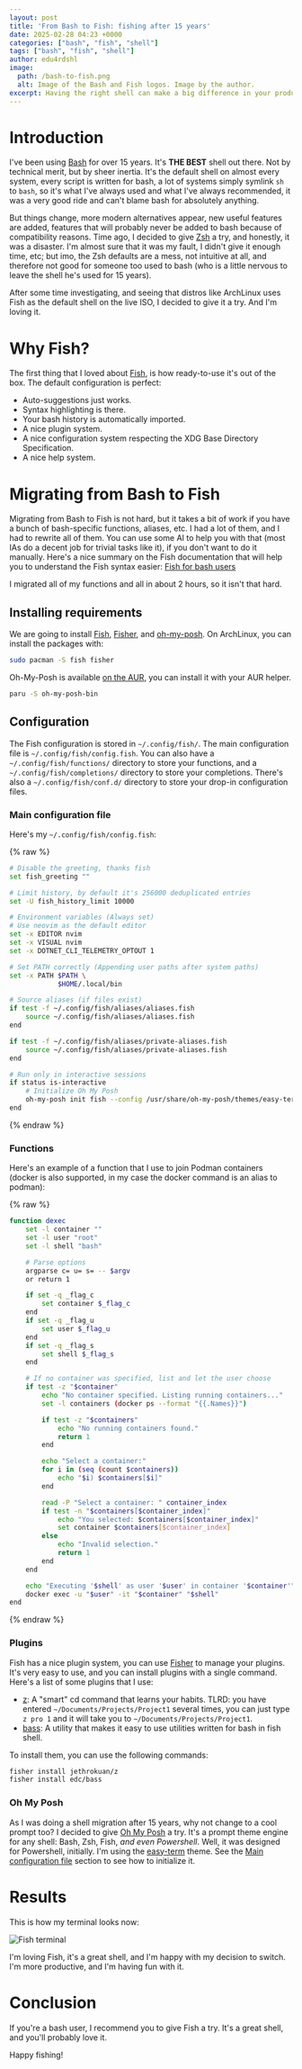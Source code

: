 ```yaml
---
layout: post
title: 'From Bash to Fish: fishing after 15 years'
date: 2025-02-28 04:23 +0000
categories: ["bash", "fish", "shell"]
tags: ["bash", "fish", "shell"]
author: edu4rdshl
image:
  path: /bash-to-fish.png
  alt: Image of the Bash and Fish logos. Image by the author.
excerpt: Having the right shell can make a big difference in your productivity. I switched from Bash to Fish after 15 years and I'm loving it. Really loving it.
---
```


# Introduction

I've been using [Bash](https://www.gnu.org/software/bash/) for over 15 years. It's **THE BEST** shell out there. Not by technical merit, but by sheer inertia. It's the default shell on almost every system, every script is written for bash, a lot of systems simply symlink `sh` to `bash`, so it's what I've always used and what I've always recommended, it was a very good ride and can't blame bash for absolutely anything.

But things change, more modern alternatives appear, new useful features are added, features that will probably never be added to bash because of compatibility reasons. Time ago, I decided to give [Zsh](https://www.zsh.org/) a try, and honestly, it was a disaster. I'm almost sure that it was my fault, I didn't give it enough time, etc; but imo, the Zsh defaults are a mess, not intuitive at all, and therefore not good for someone too used to bash (who is a little nervous to leave the shell he's used for 15 years).

After some time investigating, and seeing that distros like ArchLinux uses Fish as the default shell on the live ISO, I decided to give it a try. And I'm loving it.

# Why Fish?

The first thing that I loved about [Fish](https://fishshell.com/), is how ready-to-use it's out of the box. The default configuration is perfect:

- Auto-suggestions just works.
- Syntax highlighting is there.
- Your bash history is automatically imported.
- A nice plugin system.
- A nice configuration system respecting the XDG Base Directory Specification.
- A nice help system.

# Migrating from Bash to Fish

Migrating from Bash to Fish is not hard, but it takes a bit of work if you have a bunch of bash-specific functions, aliases, etc. I had a lot of them, and I had to rewrite all of them. You can use some AI to help you with that (most IAs do a decent job for trivial tasks like it), if you don't want to do it manually. Here's a nice summary on the Fish documentation that will help you to understand the Fish syntax easier: [Fish for bash users](https://fishshell.com/docs/current/fish_for_bash_users.html)

I migrated all of my functions and all in about 2 hours, so it isn't that hard.

## Installing requirements

We are going to install [Fish](https://fishshell.com/), [Fisher](https://github.com/jorgebucaran/fisher), and [oh-my-posh](https://ohmyposh.dev/). On ArchLinux, you can install the packages with:

```sh
sudo pacman -S fish fisher
```

Oh-My-Posh is available [on the AUR](https://aur.archlinux.org/packages?O=0&K=oh-my-posh), you can install it with your AUR helper.

```sh
paru -S oh-my-posh-bin
```

## Configuration

The Fish configuration is stored in `~/.config/fish/`. The main configuration file is `~/.config/fish/config.fish`. You can also have a `~/.config/fish/functions/` directory to store your functions, and a `~/.config/fish/completions/` directory to store your completions. There's also a `~/.config/fish/conf.d/` directory to store your drop-in configuration files.

### Main configuration file

Here's my `~/.config/fish/config.fish`:

{% raw %}
```sh
# Disable the greeting, thanks fish
set fish_greeting ""

# Limit history, by default it's 256000 deduplicated entries
set -U fish_history_limit 10000

# Environment variables (Always set)
# Use neovim as the default editor
set -x EDITOR nvim
set -x VISUAL nvim
set -x DOTNET_CLI_TELEMETRY_OPTOUT 1

# Set PATH correctly (Appending user paths after system paths)
set -x PATH $PATH \
            $HOME/.local/bin

# Source aliases (if files exist)
if test -f ~/.config/fish/aliases/aliases.fish
    source ~/.config/fish/aliases/aliases.fish
end

if test -f ~/.config/fish/aliases/private-aliases.fish
    source ~/.config/fish/aliases/private-aliases.fish
end

# Run only in interactive sessions
if status is-interactive
    # Initialize Oh My Posh
    oh-my-posh init fish --config /usr/share/oh-my-posh/themes/easy-term.omp.json | source
end
```
{% endraw %}

### Functions

Here's an example of a function that I use to join Podman containers (docker is also supported, in my case the docker command is an alias to podman):

{% raw %}
```sh
function dexec
    set -l container ""
    set -l user "root"
    set -l shell "bash"

    # Parse options
    argparse c= u= s= -- $argv
    or return 1

    if set -q _flag_c
        set container $_flag_c
    end
    if set -q _flag_u
        set user $_flag_u
    end
    if set -q _flag_s
        set shell $_flag_s
    end

    # If no container was specified, list and let the user choose
    if test -z "$container"
        echo "No container specified. Listing running containers..."
        set -l containers (docker ps --format "{{.Names}}")

        if test -z "$containers"
            echo "No running containers found."
            return 1
        end

        echo "Select a container:"
        for i in (seq (count $containers))
            echo "$i) $containers[$i]"
        end

        read -P "Select a container: " container_index
        if test -n "$containers[$container_index]"
            echo "You selected: $containers[$container_index]"
            set container $containers[$container_index]
        else
            echo "Invalid selection."
            return 1
        end
    end

    echo "Executing '$shell' as user '$user' in container '$container'"
    docker exec -u "$user" -it "$container" "$shell"
end
```
{% endraw %}

### Plugins

Fish has a nice plugin system, you can use [Fisher](https://github.com/jorgebucaran/fisher) to manage your plugins. It's very easy to use, and you can install plugins with a single command. Here's a list of some plugins that I use:

- [z](https://github.com/jethrokuan/z): A "smart" cd command that learns your habits. TLRD: you have entered `~/Documents/Projects/Project1` several times, you can just type `z pro 1` and it will take you to `~/Documents/Projects/Project1`.
- [bass](https://github.com/edc/bass): A utility that makes it easy to use utilities written for bash in fish shell.

To install them, you can use the following commands:

```sh
fisher install jethrokuan/z
fisher install edc/bass
```

### Oh My Posh

As I was doing a shell migration after 15 years, why not change to a cool prompt too? I decided to give [Oh My Posh](https://ohmyposh.dev/) a try. It's a prompt theme engine for any shell: Bash, Zsh, Fish, _and even Powershell_. Well, it was designed for Powershell, initially. I'm using the [easy-term](https://ohmyposh.dev/docs/themes#easy-term) theme. See the [Main configuration file](#main-configuration-file) section to see how to initialize it.

# Results

This is how my terminal looks now:

![Fish terminal](../_imgs/gnome-terminal-fish.png)

I'm loving Fish, it's a great shell, and I'm happy with my decision to switch. I'm more productive, and I'm having fun with it.

# Conclusion

If you're a bash user, I recommend you to give Fish a try. It's a great shell, and you'll probably love it.

Happy fishing!
